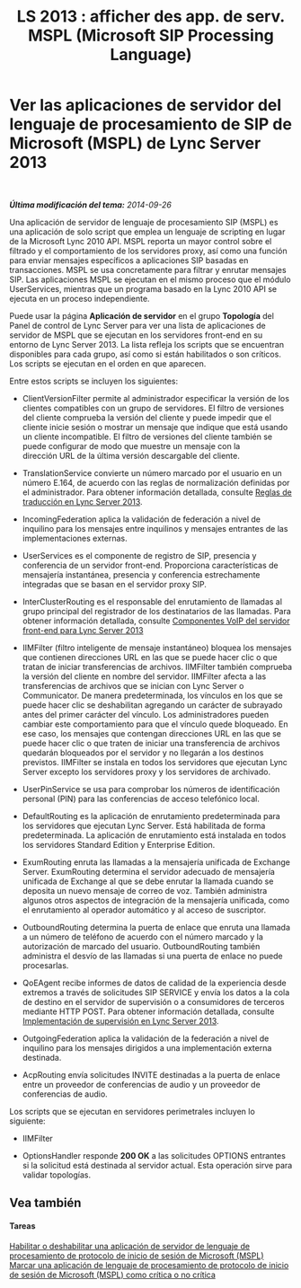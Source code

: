 ﻿---
title: "LS 2013 : afficher des app. de serv. MSPL (Microsoft SIP Processing Language)"
TOCTitle: Ver las aplicaciones de servidor del lenguaje de procesamiento de SIP de Microsoft (MSPL)
ms:assetid: b7df1323-b6bd-4925-8fe6-5241c91fe51b
ms:mtpsurl: https://technet.microsoft.com/es-es/library/Gg182575(v=OCS.15)
ms:contentKeyID: 48276465
ms.date: 01/07/2017
mtps_version: v=OCS.15
ms.translationtype: HT
---

# Ver las aplicaciones de servidor del lenguaje de procesamiento de SIP de Microsoft (MSPL) de Lync Server 2013

 

_**Última modificación del tema:** 2014-09-26_

Una aplicación de servidor de lenguaje de procesamiento SIP (MSPL) es una aplicación de solo script que emplea un lenguaje de scripting en lugar de la Microsoft Lync 2010 API. MSPL reporta un mayor control sobre el filtrado y el comportamiento de los servidores proxy, así como una función para enviar mensajes específicos a aplicaciones SIP basadas en transacciones. MSPL se usa concretamente para filtrar y enrutar mensajes SIP. Las aplicaciones MSPL se ejecutan en el mismo proceso que el módulo UserServices, mientras que un programa basado en la Lync 2010 API se ejecuta en un proceso independiente.

Puede usar la página **Aplicación de servidor** en el grupo **Topología** del Panel de control de Lync Server para ver una lista de aplicaciones de servidor de MSPL que se ejecutan en los servidores front-end en su entorno de Lync Server 2013. La lista refleja los scripts que se encuentran disponibles para cada grupo, así como si están habilitados o son críticos. Los scripts se ejecutan en el orden en que aparecen.

Entre estos scripts se incluyen los siguientes:

  - ClientVersionFilter permite al administrador especificar la versión de los clientes compatibles con un grupo de servidores. El filtro de versiones del cliente comprueba la versión del cliente y puede impedir que el cliente inicie sesión o mostrar un mensaje que indique que está usando un cliente incompatible. El filtro de versiones del cliente también se puede configurar de modo que muestre un mensaje con la dirección URL de la última versión descargable del cliente.

  - TranslationService convierte un número marcado por el usuario en un número E.164, de acuerdo con las reglas de normalización definidas por el administrador. Para obtener información detallada, consulte [Reglas de traducción en Lync Server 2013](lync-server-2013-translation-rules.md).

  - IncomingFederation aplica la validación de federación a nivel de inquilino para los mensajes entre inquilinos y mensajes entrantes de las implementaciones externas.

  - UserServices es el componente de registro de SIP, presencia y conferencia de un servidor front-end. Proporciona características de mensajería instantánea, presencia y conferencia estrechamente integradas que se basan en el servidor proxy SIP.

  - InterClusterRouting es el responsable del enrutamiento de llamadas al grupo principal del registrador de los destinatarios de las llamadas. Para obtener información detallada, consulte [Componentes VoIP del servidor front-end para Lync Server 2013](lync-server-2013-front-end-server-voip-components.md)

  - IIMFilter (filtro inteligente de mensaje instantáneo) bloquea los mensajes que contienen direcciones URL en las que se puede hacer clic o que tratan de iniciar transferencias de archivos. IIMFilter también comprueba la versión del cliente en nombre del servidor. IIMFilter afecta a las transferencias de archivos que se inician con Lync Server o Communicator. De manera predeterminada, los vínculos en los que se puede hacer clic se deshabilitan agregando un carácter de subrayado antes del primer carácter del vínculo. Los administradores pueden cambiar este comportamiento para que el vínculo quede bloqueado. En ese caso, los mensajes que contengan direcciones URL en las que se puede hacer clic o que traten de iniciar una transferencia de archivos quedarán bloqueados por el servidor y no llegarán a los destinos previstos. IIMFilter se instala en todos los servidores que ejecutan Lync Server excepto los servidores proxy y los servidores de archivado.

  - UserPinService se usa para comprobar los números de identificación personal (PIN) para las conferencias de acceso telefónico local.

  - DefaultRouting es la aplicación de enrutamiento predeterminada para los servidores que ejecutan Lync Server. Está habilitada de forma predeterminada. La aplicación de enrutamiento está instalada en todos los servidores Standard Edition y Enterprise Edition.

  - ExumRouting enruta las llamadas a la mensajería unificada de Exchange Server. ExumRouting determina el servidor adecuado de mensajería unificada de Exchange al que se debe enrutar la llamada cuando se deposita un nuevo mensaje de correo de voz. También administra algunos otros aspectos de integración de la mensajería unificada, como el enrutamiento al operador automático y al acceso de suscriptor.

  - OutboundRouting determina la puerta de enlace que enruta una llamada a un número de teléfono de acuerdo con el número marcado y la autorización de marcado del usuario. OutboundRouting también administra el desvío de las llamadas si una puerta de enlace no puede procesarlas.

  - QoEAgent recibe informes de datos de calidad de la experiencia desde extremos a través de solicitudes SIP SERVICE y envía los datos a la cola de destino en el servidor de supervisión o a consumidores de terceros mediante HTTP POST. Para obtener información detallada, consulte [Implementación de supervisión en Lync Server 2013](lync-server-2013-deploying-monitoring.md).

  - OutgoingFederation aplica la validación de la federación a nivel de inquilino para los mensajes dirigidos a una implementación externa destinada.

  - AcpRouting envía solicitudes INVITE destinadas a la puerta de enlace entre un proveedor de conferencias de audio y un proveedor de conferencias de audio.

Los scripts que se ejecutan en servidores perimetrales incluyen lo siguiente:

  - IIMFilter

  - OptionsHandler responde **200 OK** a las solicitudes OPTIONS entrantes si la solicitud está destinada al servidor actual. Esta operación sirve para validar topologías.

## Vea también

#### Tareas

[Habilitar o deshabilitar una aplicación de servidor de lenguaje de procesamiento de protocolo de inicio de sesión de Microsoft (MSPL)](lync-server-2013-enable-or-disable-a-microsoft-sip-processing-language-mspl-server-application.md)  
[Marcar una aplicación de lenguaje de procesamiento de protocolo de inicio de sesión de Microsoft (MSPL) como crítica o no crítica](lync-server-2013-mark-a-microsoft-sip-processing-language-mspl-application-as-critical-or-not-critical.md)

